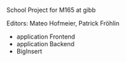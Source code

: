 School Project for M165 at gibb

Editors: Mateo Hofmeier, Patrick Fröhlin

- application Frontend
- application Backend
- BigInsert
  
